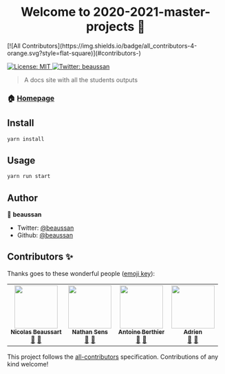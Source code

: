 <h1 align="center">Welcome to 2020-2021-master-projects 👋</h1>
<!-- ALL-CONTRIBUTORS-BADGE:START - Do not remove or modify this section -->
[![All Contributors](https://img.shields.io/badge/all_contributors-4-orange.svg?style=flat-square)](#contributors-)
<!-- ALL-CONTRIBUTORS-BADGE:END -->
<p>
  <a href="#" target="_blank">
    <img alt="License: MIT" src="https://img.shields.io/badge/License-MIT-yellow.svg" />
  </a>
  <a href="https://twitter.com/beaussan" target="_blank">
    <img alt="Twitter: beaussan" src="https://img.shields.io/twitter/follow/beaussan.svg?style=social" />
  </a>
</p>

> A docs site with all the students outputs

### 🏠 [Homepage](https://2020-2021-master-projects.vercel.app/)

## Install

```sh
yarn install
```

## Usage

```sh
yarn run start
```

## Author

👤 **beaussan**

- Twitter: [@beaussan](https://twitter.com/beaussan)
- Github: [@beaussan](https://github.com/beaussan)

## Contributors ✨

Thanks goes to these wonderful people ([emoji key](https://allcontributors.org/docs/en/emoji-key)):

<!-- ALL-CONTRIBUTORS-LIST:START - Do not remove or modify this section -->
<!-- prettier-ignore-start -->
<!-- markdownlint-disable -->
<table>
  <tr>
    <td align="center"><a href="https://github.com/beaussan"><img src="https://avatars0.githubusercontent.com/u/7281023?v=4?s=100" width="100px;" alt=""/><br /><sub><b>Nicolas Beaussart</b></sub></a><br /><a href="#ideas-beaussan" title="Ideas, Planning, & Feedback">🤔</a> <a href="https://github.com/beaussan/2020-2021-master-projects/commits?author=beaussan" title="Documentation">📖</a></td>
    <td align="center"><a href="https://github.com/Unknow46"><img src="https://avatars.githubusercontent.com/u/49709624?v=4?s=100" width="100px;" alt=""/><br /><sub><b>Nathan Sens</b></sub></a><br /><a href="#ideas-Unknow46" title="Ideas, Planning, & Feedback">🤔</a> <a href="https://github.com/beaussan/2020-2021-master-projects/commits?author=Unknow46" title="Documentation">📖</a></td>
    <td align="center"><a href="https://aberthier.netlify.app/"><img src="https://avatars.githubusercontent.com/u/34750693?v=4?s=100" width="100px;" alt=""/><br /><sub><b>Antoine Berthier</b></sub></a><br /><a href="#ideas-TheNoobProgrammeur" title="Ideas, Planning, & Feedback">🤔</a> <a href="https://github.com/beaussan/2020-2021-master-projects/commits?author=TheNoobProgrammeur" title="Documentation">📖</a></td>
    <td align="center"><a href="https://github.com/acroquelois"><img src="https://avatars.githubusercontent.com/u/49721708?v=4?s=100" width="100px;" alt=""/><br /><sub><b>Adrien</b></sub></a><br /><a href="#ideas-acroquelois" title="Ideas, Planning, & Feedback">🤔</a> <a href="https://github.com/beaussan/2020-2021-master-projects/commits?author=acroquelois" title="Documentation">📖</a></td>
  </tr>
</table>

<!-- markdownlint-restore -->
<!-- prettier-ignore-end -->

<!-- ALL-CONTRIBUTORS-LIST:END -->

This project follows the [all-contributors](https://github.com/all-contributors/all-contributors) specification. Contributions of any kind welcome!
